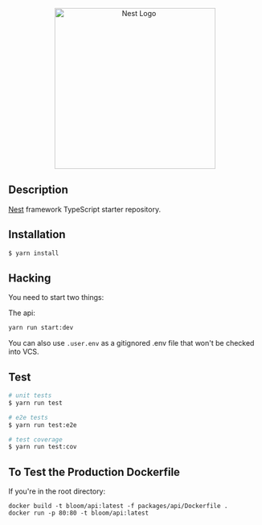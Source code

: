 <p align="center">
  <a href="http://nestjs.com/" target="blank"><img src="https://nestjs.com/img/logo_text.svg" width="320" alt="Nest Logo" /></a>
</p>

## Description

[Nest](https://github.com/nestjs/nest) framework TypeScript starter repository.

## Installation

```bash
$ yarn install
```

## Hacking

You need to start two things:

The api:

```bash
yarn run start:dev
```

You can also use `.user.env` as a gitignored .env file that won't
be checked into VCS.

## Test

```bash
# unit tests
$ yarn run test

# e2e tests
$ yarn run test:e2e

# test coverage
$ yarn run test:cov
```

## To Test the Production Dockerfile

If you're in the root directory:

```shell
docker build -t bloom/api:latest -f packages/api/Dockerfile .
docker run -p 80:80 -t bloom/api:latest
```
